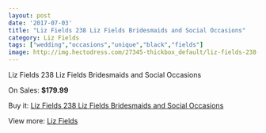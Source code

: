 ```yaml
---
layout: post
date: '2017-07-03'
title: "Liz Fields 238 Liz Fields Bridesmaids and Social Occasions"
category: Liz Fields
tags: ["wedding","occasions","unique","black","fields"]
image: http://img.hectodress.com/27345-thickbox_default/liz-fields-238-liz-fields-bridesmaids-and-social-occasions.jpg
---
```

Liz Fields 238 Liz Fields Bridesmaids and Social Occasions

On Sales: **$179.99**
<a href="https://www.hectodress.com/liz-fields/12729-liz-fields-238-liz-fields-bridesmaids-and-social-occasions.html"><amp-img layout="responsive" width="600" height="600" src="//img.hectodress.com/27345-thickbox_default/liz-fields-238-liz-fields-bridesmaids-and-social-occasions.jpg" alt="Liz Fields 238 Liz Fields Bridesmaids and Social Occasions 0" /></a>
<a href="https://www.hectodress.com/liz-fields/12729-liz-fields-238-liz-fields-bridesmaids-and-social-occasions.html"><amp-img layout="responsive" width="600" height="600" src="//img.hectodress.com/27346-thickbox_default/liz-fields-238-liz-fields-bridesmaids-and-social-occasions.jpg" alt="Liz Fields 238 Liz Fields Bridesmaids and Social Occasions 1" /></a>

Buy it: [Liz Fields 238 Liz Fields Bridesmaids and Social Occasions](https://www.hectodress.com/liz-fields/12729-liz-fields-238-liz-fields-bridesmaids-and-social-occasions.html "Liz Fields 238 Liz Fields Bridesmaids and Social Occasions")

View more: [Liz Fields](https://www.hectodress.com/195-liz-fields "Liz Fields")
